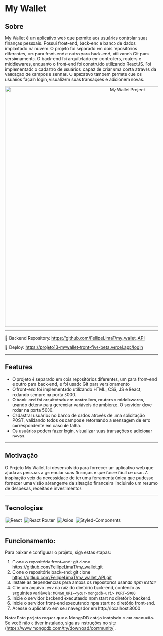 # My Wallet 

## Sobre

My Wallet é um aplicativo web que permite aos usuários controlar suas finanças pessoais. Possui front-end, back-end e banco de dados implantado na nuvem. O projeto foi separado em dois repositórios diferentes, um para front-end e outro para back-end, utilizando Git para versionamento. O back-end foi arquitetado em controllers, routers e middlewares, enquanto o front-end foi construído utilizando ReactJS. Foi implementado o cadastro de usuários, capaz de criar uma conta através da validação de campos e senhas. O aplicativo também permite que os usuários façam login, visualizem suas transações e adicionem novas.

<p align="center">
  <img width="790" alt="My Wallet Project" src="https://user-images.githubusercontent.com/95102911/236885662-c365187c-1202-4f10-aaf1-40912291500b.png">
</p>

<hr/>

🔸 Backend Repository: https://github.com/FellipeLimaT/my_wallet_API

🔸 Deploy: https://projeto13-mywallet-front-five-beta.vercel.app/login

<hr/>

## Features

- O projeto é separado em dois repositórios diferentes, um para front-end e outro para back-end, e foi usado Git para versionamento.
- O front-end foi implementado utilizando HTML, CSS, JS e React, rodando sempre na porta 8000.
- O back-end foi arquitetado em controllers, routers e middlewares, usando dotenv para gerenciar variáveis ​​de ambiente. O servidor deve rodar na porta 5000.
- Cadastrar usuários no banco de dados através de uma solicitação POST, validando todos os campos e retornando a mensagem de erro correspondente em caso de falha.
- Os usuários podem fazer login, visualizar suas transações e adicionar novas.

<hr/>

## Motivação

O Projeto My Wallet foi desenvolvido para fornecer um aplicativo web que ajuda as pessoas a gerenciar suas finanças e que fosse fácil de usar. A inspiração veio da necessidade de ter uma ferramenta única que pudesse fornecer uma visão abrangente da situação financeira, incluindo um resumo de despesas, receitas e investimentos.

<hr/>

## Tecnologias

<p align='rigth'>
<img style='margin: 2px;' src='https://img.shields.io/badge/react-%2320232a.svg?style=for-the-badge&logo=react&logoColor=%2361DAFB' alt='React'/>
<img style='margin: 2px;' src='https://img.shields.io/badge/React_Router-CA4245?style=for-the-badge&logo=react-router&logoColor=white' alt='React Router'/>
<img style='margin: 2px;' src='https://img.shields.io/badge/axios-800080?style=for-the-badge&logo=axios&logoColor=white' alt='Axios'/>
<img style='margin: 2px;' src='https://img.shields.io/badge/styled--components-DB7093?style=for-the-badge&logo=styled-components&logoColor=white' alt='Styled-Components'/>
</p>

<hr/>

## Funcionamento:

Para baixar e configurar o projeto, siga estas etapas:

1. Clone o repositório front-end: git clone https://github.com/FellipeLimaT/my_wallet.git
2. Clone o repositório back-end: git clone https://github.com/FellipeLimaT/my_wallet_API.git
3. Instale as dependências para ambos os repositórios usando *npm install*
4. Crie um arquivo *.env* na raiz do diretório back-end, contendo as seguintes variáveis:
    `
      MONGO_URI=<your-mongodb-uri>
      PORT=5000
    `
5. Inicie o servidor backend executando npm start no diretório backend.
6. Inicie o servidor front-end executando npm start no diretório front-end.
7. Acesse o aplicativo em seu navegador em http://localhost:8000

Nota: Este projeto requer que o MongoDB esteja instalado e em execução. Se você não o tiver instalado, siga as instruções no site (https://www.mongodb.com/try/download/community).


  

